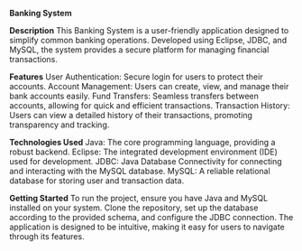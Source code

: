 **Banking System**

**Description**
This Banking System is a user-friendly application designed to simplify common banking operations. Developed using Eclipse, JDBC, and MySQL, the system provides a secure platform for managing financial transactions.

**Features**
User Authentication: Secure login for users to protect their accounts.
Account Management: Users can create, view, and manage their bank accounts easily.
Fund Transfers: Seamless transfers between accounts, allowing for quick and efficient transactions.
Transaction History: Users can view a detailed history of their transactions, promoting transparency and tracking.

**Technologies Used**
Java: The core programming language, providing a robust backend.
Eclipse: The integrated development environment (IDE) used for development.
JDBC: Java Database Connectivity for connecting and interacting with the MySQL database.
MySQL: A reliable relational database for storing user and transaction data.

**Getting Started**
To run the project, ensure you have Java and MySQL installed on your system. Clone the repository, set up the database according to the provided schema, and configure the JDBC connection. The application is designed to be intuitive, making it easy for users to navigate through its features.

